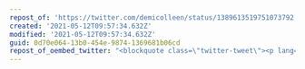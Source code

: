 ```yaml
---
repost_of: 'https://twitter.com/demicolleen/status/1389613519751073792'
created: '2021-05-12T09:57:34.632Z'
modified: '2021-05-12T09:57:34.632Z'
guid: 0d70e064-13b0-454e-9874-1369681b06cd
repost_of_oembed_twitter: "<blockquote class=\"twitter-tweet\"><p lang=\"en\" dir=\"ltr\">and...no captions lmfao are you high <a href=\"https://t.co/Y0ydIuUVIG\">https://t.co/Y0ydIuUVIG</a></p>&mdash; demi colleen \U0001F96D (@demicolleen) <a href=\"https://twitter.com/demicolleen/status/1389613519751073792?ref_src=twsrc%5Etfw\">May 4, 2021</a></blockquote>\n<script async src=\"https://platform.twitter.com/widgets.js\" charset=\"utf-8\"></script>\n"
---
```

 
